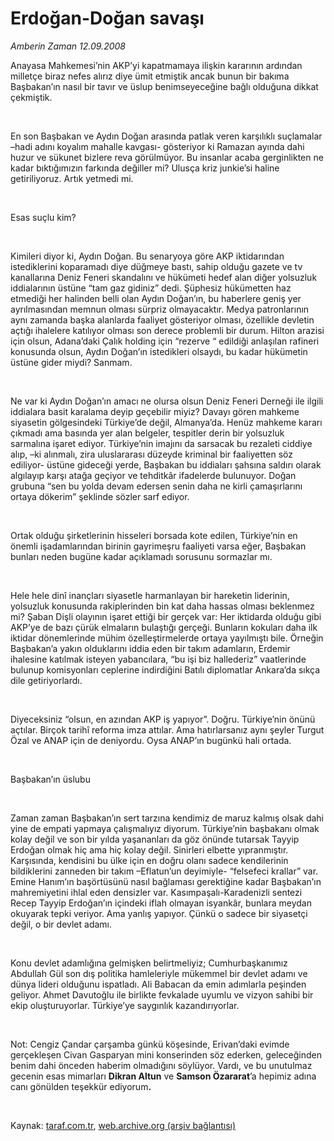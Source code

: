 # Erdoğan-Doğan savaşı

*Amberin Zaman 12.09.2008*

<div class="taraf_structure_2col_1zq">
<div class="margen_n">



 <p></p><p>Anayasa Mahkemesi’nin AKP’yi kapatmamaya ilişkin kararının ardından milletçe biraz nefes alırız diye ümit etmiştik ancak bunun bir bakıma Başbakan’ın nasıl bir tavır ve üslup benimseyeceğine bağlı olduğuna dikkat çekmiştik. </p><br/>
<p>En son Başbakan ve Aydın Doğan arasında patlak veren karşılıklı suçlamalar –hadi adını koyalım mahalle kavgası- gösteriyor ki Ramazan ayında dahi huzur ve sükunet bizlere reva görülmüyor. Bu insanlar acaba gerginlikten ne kadar bıktığımızın farkında değiller mi? Ulusça kriz junkie’si haline getiriliyoruz. Artık yetmedi mi.</p><b><br/>
</b><p>Esas suçlu kim?</p><br/>
<p>Kimileri diyor ki, Aydın Doğan. Bu senaryoya göre AKP iktidarından istediklerini koparamadı diye düğmeye bastı, sahip olduğu gazete ve tv kanallarına Deniz Feneri skandalını ve hükümeti hedef alan diğer yolsuzluk iddialarının üstüne “tam gaz gidiniz” dedi. Şüphesiz hükümetten haz etmediği her halinden belli olan Aydın Doğan’ın, bu haberlere geniş yer ayrılmasından memnun olması sürpriz olmayacaktır. Medya patronlarının aynı zamanda başka alanlarda faaliyet gösteriyor olması, özellikle devletin açtığı ihalelere katılıyor olması son derece problemli bir durum. Hilton arazisi için olsun, Adana’daki Çalık holding için “rezerve “ edildiği anlaşılan rafineri konusunda olsun, Aydın Doğan’ın istedikleri olsaydı, bu kadar hükümetin üstüne gider miydi? Sanmam. </p><br/>
<p>Ne var ki Aydın Doğan’ın amacı ne olursa olsun Deniz Feneri Derneği ile ilgili iddialara basit karalama deyip geçebilir miyiz? Davayı gören mahkeme siyasetin gölgesindeki Türkiye’de değil, Almanya’da. Henüz mahkeme kararı çıkmadı ama basında yer alan belgeler, tespitler derin bir yolsuzluk sarmalına işaret ediyor. Türkiye’nin imajını da sarsacak bu rezaleti ciddiye alıp, –ki alınmalı, zira uluslararası düzeyde kriminal bir faaliyetten söz ediliyor- üstüne gideceği yerde, Başbakan bu iddiaları şahsına saldırı olarak algılayıp karşı atağa geçiyor ve tehditkâr ifadelerde bulunuyor. Doğan grubuna “sen bu yolda devam edersen senin daha ne kirli çamaşırlarını ortaya dökerim” şeklinde sözler sarf ediyor.</p><br/>
<p>Ortak olduğu şirketlerinin hisseleri borsada kote edilen, Türkiye’nin en önemli işadamlarından birinin gayrimeşru faaliyeti varsa eğer, Başbakan bunları neden bugüne kadar açıklamadı sorusunu sormazlar mı. </p><br/>
<p>Hele hele dinî inançları siyasetle harmanlayan bir hareketin liderinin, yolsuzluk konusunda rakiplerinden bin kat daha hassas olması beklenmez mi? Şaban Dişli olayının işaret ettiği bir gerçek var: Her iktidarda olduğu gibi AKP’ye de bazı çürük elmaların bulaştığı gerçeği. Bunların kokuları daha ilk iktidar dönemlerinde mühim özelleştirmelerde ortaya yayılmıştı bile. Örneğin Başbakan’a yakın olduklarını iddia eden bir takım adamların, Erdemir ihalesine katılmak isteyen yabancılara, “bu işi biz hallederiz” vaatlerinde bulunup komisyonları ceplerine indirdiğini Batılı diplomatlar Ankara’da sıkça dile getiriyorlardı. </p><br/>
<p>Diyeceksiniz “olsun, en azından AKP iş yapıyor”. Doğru. Türkiye’nin önünü açtılar. Birçok tarihî reforma imza attılar. Ama hatırlarsanız aynı şeyler Turgut Özal ve ANAP için de deniyordu. Oysa ANAP’ın bugünkü hali ortada. </p><b><br/>
</b><p>Başbakan’ın üslubu</p><br/>
<p>Zaman zaman Başbakan’ın sert tarzına kendimiz de maruz kalmış olsak dahi yine de empati yapmaya çalışmalıyız diyorum. Türkiye’nin başbakanı olmak kolay değil ve son bir yılda yaşananları da göz önünde tutarsak Tayyip Erdoğan olmak hiç ama hiç kolay değil. Sinirleri elbette yıpranmıştır. Karşısında, kendisini bu ülke için en doğru olanı sadece kendilerinin bildiklerini zanneden bir takım –Eflatun’un deyimiyle- “felsefeci krallar” var. Emine Hanım’ın başörtüsünü nasıl bağlaması gerektiğine kadar Başbakan’ın mahremiyetini ihlal eden densizler var. Kasımpaşalı-Karadenizli sentezi Recep Tayyip Erdoğan’ın içindeki iflah olmayan isyankâr, bunlara meydan okuyarak tepki veriyor. Ama yanlış yapıyor. Çünkü o sadece bir siyasetçi değil, o bir devlet adamı.</p><b><br/>
</b><p>Konu devlet adamlığına gelmişken belirtmeliyiz; Cumhurbaşkanımız Abdullah Gül son dış politika hamleleriyle mükemmel bir devlet adamı ve dünya lideri olduğunu ispatladı. Ali Babacan da emin adımlarla peşinden geliyor. Ahmet Davutoğlu ile birlikte fevkalade uyumlu ve vizyon sahibi bir ekip oluşturuyorlar. Türkiye’ye saygınlık kazandırıyorlar.</p><i><br/>
</i><p>Not: Cengiz Çandar çarşamba günkü köşesinde, Erivan’daki evimde gerçekleşen Civan Gasparyan mini konserinden söz ederken, geleceğinden benim dahi önceden haberim olmadığını söylüyor. Vardı, ve bu unutulmaz gecenin esas mimarları <b>Dikran Altun</b> ve <b>Samson Özararat</b>’a hepimiz adına canı gönülden teşekkür ediyorum<b>.</b></p>

<br/>


<div id="taraf_not">
</div>

</div>


</div>

Kaynak: [taraf.com.tr](http://www.taraf.com.tr:80/makale/1888.htm), [web.archive.org (arşiv bağlantısı)](http://web.archive.org/web/20081210092008/http://www.taraf.com.tr:80/makale/1888.htm)
